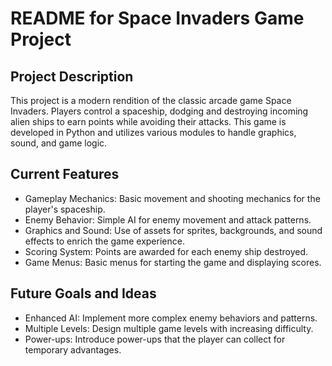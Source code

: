 # README for Space Invaders Game Project
## Project Description
This project is a modern rendition of the classic arcade game Space Invaders. Players control a spaceship, dodging and destroying incoming alien ships to earn points while avoiding their attacks. This game is developed in Python and utilizes various modules to handle graphics, sound, and game logic.

## Current Features
- Gameplay Mechanics: Basic movement and shooting mechanics for the player's spaceship.
- Enemy Behavior: Simple AI for enemy movement and attack patterns.
- Graphics and Sound: Use of assets for sprites, backgrounds, and sound effects to enrich the game experience.
- Scoring System: Points are awarded for each enemy ship destroyed.
- Game Menus: Basic menus for starting the game and displaying scores.

## Future Goals and Ideas
- Enhanced AI: Implement more complex enemy behaviors and patterns.
- Multiple Levels: Design multiple game levels with increasing difficulty.
- Power-ups: Introduce power-ups that the player can collect for temporary advantages.
